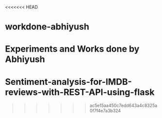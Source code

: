 <<<<<<< HEAD
# workdone-abhiyush

Experiments and Works done by Abhiyush
=======
# Sentiment-analysis-for-IMDB-reviews-with-REST-API-using-flask
>>>>>>> ac5e15aa450c7edd643a4c8325a0f7f4e7a3b324
